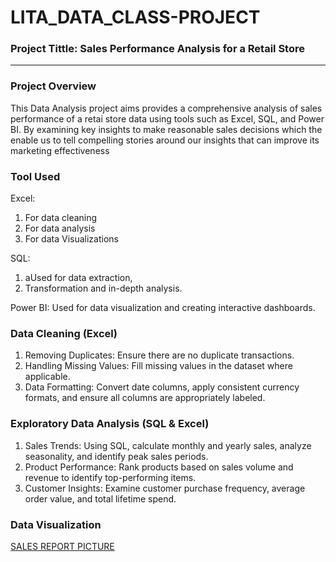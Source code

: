# LITA_DATA_CLASS-PROJECT

### Project Tittle: Sales Performance Analysis for a Retail Store 
---
### Project Overview
This Data Analysis project aims provides a comprehensive analysis of sales performance of a retai store data using tools such as Excel, SQL, and Power BI. By examining key insights to make reasonable sales decisions which the  enable us to tell compelling stories around our insights that can improve its marketing effectiveness 

### Tool Used
Excel:
1. For data cleaning
2. For data analysis
3. For data Visualizations 

SQL:
1. aUsed for data extraction, 
2. Transformation and in-depth analysis.

Power BI:
Used for data visualization and creating interactive dashboards.

### Data Cleaning (Excel)
1. Removing Duplicates: Ensure there are no duplicate transactions.
2. Handling Missing Values: Fill missing values in the dataset where applicable.
3. Data Formatting: Convert date columns, apply consistent currency formats, and ensure all columns are appropriately labeled.

### Exploratory Data Analysis (SQL & Excel)
1. Sales Trends: Using SQL, calculate monthly and yearly sales, analyze seasonality, and identify peak sales periods.
2. Product Performance: Rank products based on sales volume and revenue to identify top-performing items.
3. Customer Insights: Examine customer purchase frequency, average order value, and total lifetime spend.

### Data Visualization 
[SALES REPORT PICTURE](https://github.com/user-attachments/assets/7f8c1c2a-18de-4858-afa0-ac191bd6ff87)


